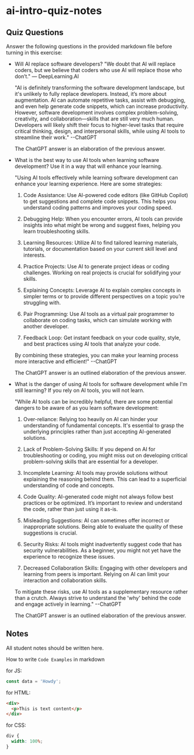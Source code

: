 # ai-intro-quiz-notes

## Quiz Questions

Answer the following questions in the provided markdown file before turning in this exercise:

- Will AI replace software developers?
  "We doubt that AI will replace coders, but we believe that coders who use AI will replace those who don’t."
  — DeepLearning.AI

  "AI is definitely transforming the software development landscape, but it's unlikely to fully replace developers. Instead, it’s more about augmentation. AI can automate repetitive tasks, assist with debugging, and even help generate code snippets, which can increase productivity. However, software development involves complex problem-solving, creativity, and collaboration—skills that are still very much human. Developers will likely shift their focus to higher-level tasks that require critical thinking, design, and interpersonal skills, while using AI tools to streamline their work."
  --ChatGPT

  The ChatGPT answer is an elaboration of the previous answer.

- What is the best way to use AI tools when learning software development?
  Use it in a way that will enhance your learning.

  "Using AI tools effectively while learning software development can enhance your learning experience. Here are some strategies:

  1. Code Assistance: Use AI-powered code editors (like GitHub Copilot) to get suggestions and complete code snippets. This helps you understand coding patterns and improves your coding speed.

  2. Debugging Help: When you encounter errors, AI tools can provide insights into what might be wrong and suggest fixes, helping you learn troubleshooting skills.

  3. Learning Resources: Utilize AI to find tailored learning materials, tutorials, or documentation based on your current skill level and interests.

  4. Practice Projects: Use AI to generate project ideas or coding challenges. Working on real projects is crucial for solidifying your skills.

  5. Explaining Concepts: Leverage AI to explain complex concepts in simpler terms or to provide different perspectives on a topic you’re struggling with.

  6. Pair Programming: Use AI tools as a virtual pair programmer to collaborate on coding tasks, which can simulate working with another developer.

  7. Feedback Loop: Get instant feedback on your code quality, style, and best practices using AI tools that analyze your code.

  By combining these strategies, you can make your learning process more interactive and efficient!"
  --ChatGPT

  The ChatGPT answer is an outlined elaboration of the previous answer.

- What is the danger of using AI tools for software development while I'm still learning?
  If you rely on AI tools, you will not learn.

  "While AI tools can be incredibly helpful, there are some potential dangers to be aware of as you learn software development:

  1. Over-reliance: Relying too heavily on AI can hinder your understanding of fundamental concepts. It's essential to grasp the underlying principles rather than just accepting AI-generated solutions.

  2. Lack of Problem-Solving Skills: If you depend on AI for troubleshooting or coding, you might miss out on developing critical problem-solving skills that are essential for a developer.

  3. Incomplete Learning: AI tools may provide solutions without explaining the reasoning behind them. This can lead to a superficial understanding of code and concepts.

  4. Code Quality: AI-generated code might not always follow best practices or be optimized. It’s important to review and understand the code, rather than just using it as-is.

  5. Misleading Suggestions: AI can sometimes offer incorrect or inappropriate solutions. Being able to evaluate the quality of these suggestions is crucial.

  6. Security Risks: AI tools might inadvertently suggest code that has security vulnerabilities. As a beginner, you might not yet have the experience to recognize these issues.

  7. Decreased Collaboration Skills: Engaging with other developers and learning from peers is important. Relying on AI can limit your interaction and collaboration skills.

  To mitigate these risks, use AI tools as a supplementary resource rather than a crutch. Always strive to understand the 'why' behind the code and engage actively in learning."
  --ChatGPT

  The ChatGPT answer is an outlined elaboration of the previous answer.

## Notes

All student notes should be written here.

How to write `Code Examples` in markdown

for JS:

```js
const data = 'Howdy';
```

for HTML:

```html
<div>
  <p>This is text content</p>
</div>
```

for CSS:

```css
div {
  width: 100%;
}
```
